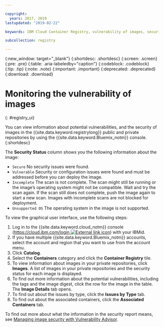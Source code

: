 ```yaml
---

copyright:
  years: 2017, 2019
lastupdated: "2019-02-22"

keywords: IBM Cloud Container Registry, vulnerability of images, security of images, security issues

subcollection: registry

---
```


{:new_window: target="_blank"}
{:shortdesc: .shortdesc}
{:screen: .screen}
{:pre: .pre}
{:table: .aria-labeledby="caption"}
{:codeblock: .codeblock}
{:tip: .tip}
{:note: .note}
{:important: .important}
{:deprecated: .deprecated}
{:download: .download}

# Monitoring the vulnerability of images
{: #registry_ui}

You can view information about potential vulnerabilities, and the security of images in the {{site.data.keyword.registrylong}} public and private repositories by using the {{site.data.keyword.Bluemix_notm}} console.
{:shortdesc}

The **Security Status** column shows you the following information about the image:

- `Secure` No security issues were found.
- `Vulnerable` Security or configuration issues were found and must be addressed before you can deploy the image.
- `Incomplete` The scan is not complete. The scan might still be running or the image’s operating system might not be compatible. Wait and try the scan again. If the scan still does not complete, push the image again to start a new scan. Images with incomplete scans are not blocked for deployment.
- `Unsupported OS` The operating system in the image is not supported.

To view the graphical user interface, use the following steps:

1. Log in to the {{site.data.keyword.cloud_notm}} console ([https://cloud.ibm.com/login ![External link icon](../../icons/launch-glyph.svg "External link icon")](https://cloud.ibm.com/login)) with your IBMid.
2. If you have multiple {{site.data.keyword.Bluemix_notm}} accounts, select the account and region that you want to use from the account menu.
3. Click **Catalog**.
4. Select the **Containers** category and click the **Container Registry** tile.
5. To view information about images in your private repositories, click **Images**. A list of images in your private repositories and the security status for each image is displayed.
6. To find out more information about the potential vulnerabilities, including the tags and the image digest, click the row for the image in the table. The **Image Details** tab opens.
7. To find out about the issues by type, click the **Issues by Type** tab.
8. To find out about the associated containers, click the **Associated Containers** tab.

To find out more about what the information in the security report means, see [Managing image security with Vulnerability Advisor](/docs/services/va?topic=va-va_index).
